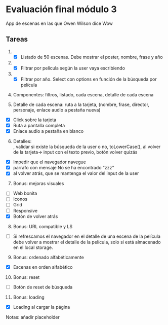 # Evaluación final módulo 3

App de escenas en las que Owen Wilson dice Wow

## Tareas

1. - [x] Listado de 50 escenas. Debe mostrar el poster, nombre, frase y año

2. - [x] Filtrar por película según la user vaya escribiendo

3. - [x] Filtrar por año. Select con options en función de la búsqueda por película

4. Componentes: filtros, listado, cada escena, detalle de cada escena

5. Detalle de cada escena: ruta a la tarjeta, (nombre, frase, director, personaje, enlace audio a pestaña nueva)
 - [x] Click sobre la tarjeta
 - [x] Ruta a pantalla completa
 - [x] Enlace audio a pestaña en blanco

6. Detalles: <form>, validar si existe la búsqueda de la user o no, toLowerCase(), al volver de la tarjeta-> input con el texto previo, botón volver quizás
 - [x] Impedir que el navegador navegue
 - [x] parrafo con mensaje No se ha encontrado "zzz"
 - [x] al volver atrás, que se mantenga el valor del input de la user

7. Bonus: mejoras visuales
 - [ ] Web bonita
 - [ ] Iconos
 - [ ] Grid 
 - [ ] Responsive
 - [x] Botón de volver atrás

8. Bonus: URL compatible y LS
 - [ ]  Si refrescamos el navegador en el detalle de una escena de la película debe volver a mostrar el detalle de la película, solo si está almacenado en el local storage.

9. Bonus: ordenado alfabéticamente
 - [x] Escenas en orden alfabético

10. Bonus: reset
 - [ ] Botón de reset de búsqueda

11. Bonus: loading
 - [x] Loading al cargar la página

 Notas: añadir placeholder